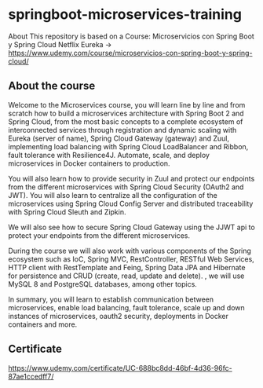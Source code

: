 # springboot-microservices-training
About This repository is based on a Course: Microservicios con Spring Boot y Spring Cloud Netflix Eureka -> https://www.udemy.com/course/microservicios-con-spring-boot-y-spring-cloud/

## About the course
Welcome to the Microservices course, you will learn line by line and from scratch how to build a microservices architecture with Spring Boot 2 and Spring Cloud, from the most basic concepts to a complete ecosystem of interconnected services through registration and dynamic scaling with Eureka (server of name), Spring Cloud Gateway (gateway) and Zuul, implementing load balancing with Spring Cloud LoadBalancer and Ribbon, fault tolerance with Resilience4J. Automate, scale, and deploy microservices in Docker containers to production.

You will also learn how to provide security in Zuul and protect our endpoints from the different microservices with Spring Cloud Security (OAuth2 and JWT). You will also learn to centralize all the configuration of the microservices using Spring Cloud Config Server and distributed traceability with Spring Cloud Sleuth and Zipkin.

We will also see how to secure Spring Cloud Gateway using the JJWT api to protect your endpoints from the different microservices.

During the course we will also work with various components of the Spring ecosystem such as IoC, Spring MVC, RestController, RESTful Web Services, HTTP client with RestTemplate and Feing, Spring Data JPA and Hibernate for persistence and CRUD (create, read, update and delete). , we will use MySQL 8 and PostgreSQL databases, among other topics.

In summary, you will learn to establish communication between microservices, enable load balancing, fault tolerance, scale up and down instances of microservices, oauth2 security, deployments in Docker containers and more.

## Certificate
https://www.udemy.com/certificate/UC-688bc8dd-46bf-4d36-96fc-87ae1ccedff7/

